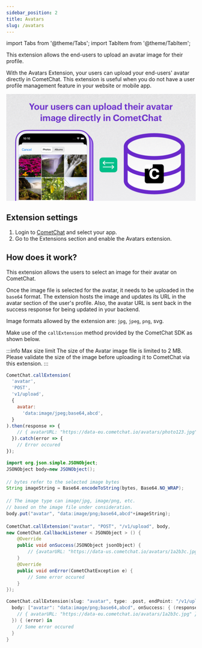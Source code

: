 ```yaml
---
sidebar_position: 2
title: Avatars
slug: /avatars
---
```

import Tabs from '@theme/Tabs';
import TabItem from '@theme/TabItem';

This extension allows the end-users to upload an avatar image for their profile.

With the Avatars Extension, your users can upload your end-users' avatar directly in CometChat. This extension is useful when you do not have a user profile management feature in your website or mobile app. 

![](./assets/kc6xqiibs2ss2avjcldjtetfmr1ymuhqrzrq60bg7xdwtk8cvvk7qp7vj8knw8q8.jpeg)

## Extension settings

1. Login to [CometChat](https://app.cometchat.com/login) and select your app.
2. Go to the Extensions section and enable the Avatars extension.

## How does it work?

This extension allows the users to select an image for their avatar on CometChat.

Once the image file is selected for the avatar, it needs to be uploaded in the `base64` format. The extension hosts the image and updates its URL in the avatar section of the user's profile. Also, the avatar URL is sent back in the success response for being updated in your backend.

Image formats allowed by the extension are: `jpg`, `jpeg`, `png`, svg.

Make use of the `callExtension` method provided by the CometChat SDK as shown below.

:::info Max size limit
 The size of the Avatar image file is limited to 2 MB. Please validate the size of the image before uploading it to CometChat via this extension.
:::


<Tabs>
<TabItem value="Javascript" label="Javascript">

```javascript
CometChat.callExtension(
  'avatar',
  'POST',
  'v1/upload',
  {
    avatar:
      'data:image/jpeg;base64,abcd',
  }
).then(response => {
  	// { avatarURL: "https://data-eu.cometchat.io/avatars/photo123.jpg" }
  }).catch(error => {
  	// Error occured
});
```
</TabItem>
<TabItem value="Java" label="Java">

```java
import org.json.simple.JSONObject;
JSONObject body=new JSONObject();

// bytes refer to the selected image bytes
String imageString = Base64.encodeToString(bytes, Base64.NO_WRAP);

// The image type can image/jpg, image/png, etc.
// based on the image file under consideration.
body.put("avatar", "data:image/png;base64,abcd"+imageString);

CometChat.callExtension("avatar", "POST", "/v1/upload", body,
new CometChat.CallbackListener < JSONObject > () {
    @Override
    public void onSuccess(JSONObject jsonObject) {
        // {avatarURL: "https://data-us.cometchat.io/avatars/1a2b3c.jpg"}
    }
    @Override
    public void onError(CometChatException e) {
        // Some error occured
    }
});
```
</TabItem>
<TabItem value="Swift" label="Swift">

```swift
CometChat.callExtension(slug: "avatar", type: .post, endPoint: "/v1/upload", 
  body: ["avatar": "data:image/png;base64,abcd", onSuccess: { (response) in
    // { avatarURL: "https://data-eu.cometchat.io/avatars/1a2b3c.jpg" }
  }) { (error) in
    // Some error occured
  }
}
```
</TabItem>
</Tabs>

